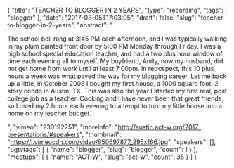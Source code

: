 {
  "title": "TEACHER TO BLOGGER IN 2 YEARS",
  "type": "recording",
  "tags": [
    "blogger"
  ],
  "date": "2017-08-05T17:03:05",
  "draft": false,
  "slug": "teacher-to-blogger-in-2-years",
  "abstract": "<p>The school bell rang at 3:45 PM each afternoon, and I was typically walking in my plum painted front door by 5:00 PM Monday through Friday. I was a high school special education teacher, and had a two plus hour window of time each evening all to myself. My boyfriend, Andy, now my husband, did not get home from work until at least 7:00pm. In retrospect, this 10 plus hours a week was what paved the way for my blogging career. Let me back up a little, in October 2008 I bought my first house, a 1000 square foot, 2 story condo in Austin, TX. This was also the year I started my first real, post college job as a teacher. Cooking and I have never been that great friends, so I used my 2 hours each evening to attempt to turn my little house into a home on my teacher budget.</p>",
  "vimeo": "230192251",
  "moreinfo": "http://austin.act-w.org/2017-presentations/#speakers",
  "thumbnail": "https://i.vimeocdn.com/video/650697877_295x166.jpg",
  "speakers": [],
  "ugtvtags": [
    {
      "name": "blogger",
      "slug": "blogger",
      "count": 1
    }
  ],
  "meetups": [
    {
      "name": "ACT-W",
      "slug": "act-w",
      "count": 35
    }
  ]
}